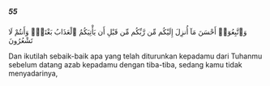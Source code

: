 ##### 55

<span class="ayah">وَٱتَّبِعُوٓا۟ أَحْسَنَ مَآ أُنزِلَ إِلَيْكُم مِّن رَّبِّكُم مِّن قَبْلِ أَن يَأْتِيَكُمُ ٱلْعَذَابُ بَغْتَةًۭ وَأَنتُمْ لَا تَشْعُرُونَ</span>

<span class="ayah_translation">Dan ikutilah sebaik-baik apa yang telah diturunkan kepadamu dari Tuhanmu sebelum datang azab kepadamu dengan tiba-tiba, sedang kamu tidak menyadarinya,</span>
